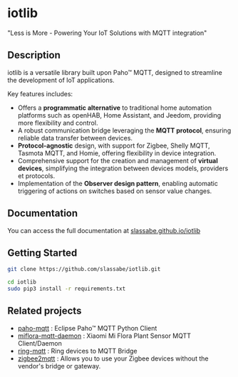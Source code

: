 
# iotlib

"Less is More - Powering Your IoT Solutions with MQTT integration"

## Description

iotlib is a versatile library built upon Paho™ MQTT, designed to streamline the development of IoT applications.

Key features includes:

- Offers a **programmatic alternative** to traditional home automation platforms such as openHAB, Home Assistant, and Jeedom, providing more flexibility and control.
- A robust communication bridge leveraging the **MQTT protocol**, ensuring reliable data transfer between devices.
- **Protocol-agnostic** design, with support for Zigbee, Shelly MQTT, Tasmota MQTT, and Homie, offering flexibility in device integration.
- Comprehensive support for the creation and management of **virtual devices**, simplifying the integration between devices models, providers et protocols.
- Implementation of the **Observer design pattern**, enabling automatic triggering of actions on switches based on sensor value changes.


## Documentation

You can access the full documentation at [slassabe.github.io/iotlib](https://slassabe.github.io/iotlib/)

## Getting Started

```bash
git clone https://github.com/slassabe/iotlib.git

cd iotlib
sudo pip3 install -r requirements.txt
```

## Related projects

- [paho-mqtt](https://github.com/eclipse/paho.mqtt.python) : Eclipse Paho™ MQTT Python Client
- [miflora-mqtt-daemon](https://github.com/ThomDietrich/miflora-mqtt-daemon) : Xiaomi Mi Flora Plant Sensor MQTT Client/Daemon
- [ring-mqtt](https://github.com/tsightler/ring-mqtt) : Ring devices to MQTT Bridge
- [zigbee2mqtt](https://github.com/Koenkk/zigbee2mqtt) : Allows you to use your Zigbee devices without the vendor's bridge or gateway.